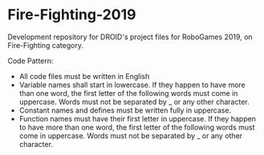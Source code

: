 # Fire-Fighting-2019
Development repository for DROID's project files for RoboGames 2019, on Fire-Fighting category.

Code Pattern:
- All code files must be written in English
- Variable names shall start in lowercase. If they happen to have more than one word, the first letter of the following words must come in uppercase. Words must not be separated by _ or any other character.
- Constant names and defines must be written fully in uppercase.
- Function names must have their first letter in uppercase. If they happen to have more than one word, the first letter of the following words must come in uppercase. Words must not be separated by _ or any other character.

